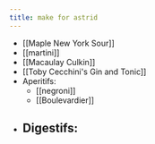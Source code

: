 ```yaml
---
title: make for astrid
---
```


- [[Maple New York Sour]]
- [[martini]]
- [[Macaulay Culkin]]
- [[Toby Cecchini's Gin and Tonic]]
- Aperitifs:
	- [[negroni]]
	- [[Boulevardier]]
- Digestifs:
	-